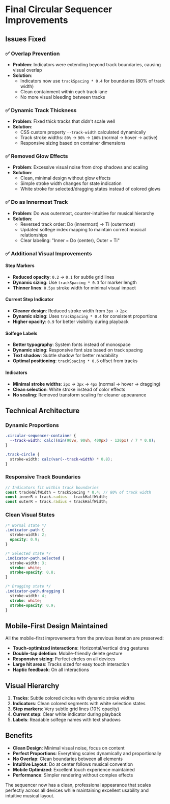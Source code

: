 # Final Circular Sequencer Improvements

## Issues Fixed

### ✅ **Overlap Prevention**
- **Problem**: Indicators were extending beyond track boundaries, causing visual overlap
- **Solution**: 
  - Indicators now use `trackSpacing * 0.4` for boundaries (80% of track width)
  - Clean containment within each track lane
  - No more visual bleeding between tracks

### ✅ **Dynamic Track Thickness**
- **Problem**: Fixed thick tracks that didn't scale well
- **Solution**: 
  - CSS custom property `--track-width` calculated dynamically
  - Track stroke widths: `80%` → `90%` → `100%` (normal → hover → active)
  - Responsive sizing based on container dimensions

### ✅ **Removed Glow Effects**
- **Problem**: Excessive visual noise from drop shadows and scaling
- **Solution**: 
  - Clean, minimal design without glow effects
  - Simple stroke width changes for state indication
  - White stroke for selected/dragging states instead of colored glows

### ✅ **Do as Innermost Track**
- **Problem**: Do was outermost, counter-intuitive for musical hierarchy
- **Solution**: 
  - Reversed track order: Do (innermost) → Ti (outermost)
  - Updated solfege index mapping to maintain correct musical relationships
  - Clear labeling: "Inner = Do (center), Outer = Ti"

### ✅ **Additional Visual Improvements**

#### Step Markers
- **Reduced opacity**: `0.2` → `0.1` for subtle grid lines
- **Dynamic sizing**: Use `trackSpacing * 0.3` for marker length
- **Thinner lines**: `0.5px` stroke width for minimal visual impact

#### Current Step Indicator
- **Cleaner design**: Reduced stroke width from `3px` → `2px`
- **Dynamic sizing**: Uses `trackSpacing * 0.4` for consistent proportions
- **Higher opacity**: `0.9` for better visibility during playback

#### Solfege Labels
- **Better typography**: System fonts instead of monospace
- **Dynamic sizing**: Responsive font size based on track spacing
- **Text shadow**: Subtle shadow for better readability
- **Optimal positioning**: `trackSpacing * 0.6` offset from tracks

#### Indicators
- **Minimal stroke widths**: `2px` → `3px` → `4px` (normal → hover → dragging)
- **Clean selection**: White stroke instead of color effects
- **No scaling**: Removed transform scaling for cleaner appearance

## Technical Architecture

### Dynamic Proportions
```css
.circular-sequencer-container {
  --track-width: calc((min(90vw, 90vh, 400px) - 120px) / 7 * 0.8);
}

.track-circle {
  stroke-width: calc(var(--track-width) * 0.8);
}
```

### Responsive Track Boundaries
```typescript
// Indicators fit within track boundaries
const trackHalfWidth = trackSpacing * 0.4; // 80% of track width
const innerR = track.radius - trackHalfWidth;
const outerR = track.radius + trackHalfWidth;
```

### Clean Visual States
```css
/* Normal state */
.indicator-path {
  stroke-width: 2;
  opacity: 0.9;
}

/* Selected state */
.indicator-path.selected {
  stroke-width: 3;
  stroke: white;
  stroke-opacity: 0.8;
}

/* Dragging state */
.indicator-path.dragging {
  stroke-width: 4;
  stroke: white;
  stroke-opacity: 0.9;
}
```

## Mobile-First Design Maintained

All the mobile-first improvements from the previous iteration are preserved:

- **Touch-optimized interactions**: Horizontal/vertical drag gestures
- **Double-tap deletion**: Mobile-friendly delete gesture
- **Responsive sizing**: Perfect circles on all devices
- **Large hit areas**: Tracks sized for easy touch interaction
- **Haptic feedback**: On all interactions

## Visual Hierarchy

1. **Tracks**: Subtle colored circles with dynamic stroke widths
2. **Indicators**: Clean colored segments with white selection states
3. **Step markers**: Very subtle grid lines (10% opacity)
4. **Current step**: Clear white indicator during playback
5. **Labels**: Readable solfege names with text shadows

## Benefits

- **Clean Design**: Minimal visual noise, focus on content
- **Perfect Proportions**: Everything scales dynamically and proportionally
- **No Overlap**: Clean boundaries between all elements
- **Intuitive Layout**: Do at center follows musical convention
- **Mobile Optimized**: Excellent touch experience maintained
- **Performance**: Simpler rendering without complex effects

The sequencer now has a clean, professional appearance that scales perfectly across all devices while maintaining excellent usability and intuitive musical layout.